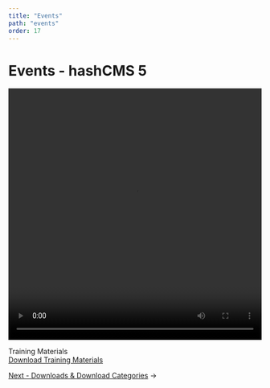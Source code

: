 ```yaml
---
title: "Events"
path: "events"
order: 17
---
```


# Events - hashCMS 5

 <video width="100%" height="500" controls>
  <source src="https://hash-media.s3.ap-southeast-1.amazonaws.com/training_videos/hashcms5/lessons/events.mp4" type="video/mp4">
</video> 

Training Materials </br>
[Download Training Materials](https://hash-media.s3.ap-southeast-1.amazonaws.com/localcouncil_trainings/Training+Materials.zip "Download Training Materials")

[Next - Downloads & Download Categories](downloads.md) ->